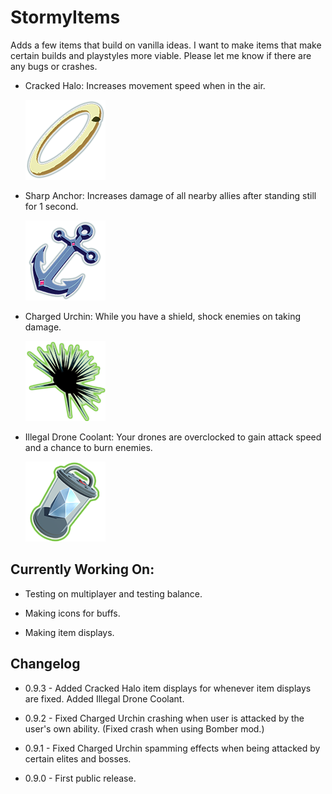 # StormyItems

<p>Adds a few items that build on vanilla ideas. I want to make items that make certain builds and playstyles more viable. Please let me know if there are any bugs or crashes.</p>

- Cracked Halo: Increases movement speed when in the air. 
  
  ![](https://github.com/quickstraw/StormyItems/blob/master/StormyItems/Items/Icons/CrackedHaloIcon.png?raw=true)

- Sharp Anchor: Increases damage of all nearby allies after standing still for 1 second.
  
  ![](https://github.com/quickstraw/StormyItems/blob/master/StormyItems/Items/Icons/SharpAnchorIcon.png?raw=true)

- Charged Urchin: While you have a shield, shock enemies on taking damage.
  
  ![](https://github.com/quickstraw/StormyItems/blob/master/StormyItems/Items/Icons/ChargedUrchinIcon.png?raw=true)

- Illegal Drone Coolant: Your drones are overclocked to gain attack speed and a chance to burn enemies.
  
  ![](https://github.com/quickstraw/StormyItems/blob/master/StormyItems/Items/Icons/DroneCoolantIcon.png?raw=true)

## Currently Working On:

- Testing on multiplayer and testing balance.

- Making icons for buffs.

- Making item displays.

## Changelog

- 0.9.3 - Added Cracked Halo item displays for whenever item displays are fixed. Added Illegal Drone Coolant.

- 0.9.2 - Fixed Charged Urchin crashing when user is attacked by the user's own ability. (Fixed crash when using Bomber mod.)

- 0.9.1 - Fixed Charged Urchin spamming effects when being attacked by certain elites and bosses.

- 0.9.0 - First public release.
